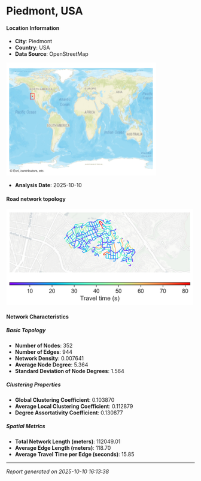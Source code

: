 # Piedmont, USA

#### Location Information

- **City**: Piedmont
- **Country**: USA
- **Data Source**: OpenStreetMap
<img src="Piedmont_location.png" alt="Piedmont Location Map" width="400" />

- **Analysis Date**: 2025-10-10

#### Road network topology

<img src="Piedmont_network_map.png" alt="Piedmont Road Network Map" width="500"/>

#### Network Characteristics

##### Basic Topology

- **Number of Nodes**: 352
- **Number of Edges**: 944
- **Network Density**: 0.007641
- **Average Node Degree**: 5.364
- **Standard Deviation of Node Degrees**: 1.564

##### Clustering Properties

- **Global Clustering Coefficient**: 0.103870
- **Average Local Clustering Coefficient**: 0.112879
- **Degree Assortativity Coefficient**: 0.130877

##### Spatial Metrics

- **Total Network Length (meters)**: 112049.01
- **Average Edge Length (meters)**: 118.70
- **Average Travel Time per Edge (seconds)**: 15.85

---
*Report generated on 2025-10-10 16:13:38*
